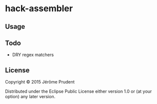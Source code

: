# hack-assembler

## Usage

## Todo

* DRY regex matchers

## License

Copyright © 2015 Jérôme Prudent

Distributed under the Eclipse Public License either version 1.0 or (at
your option) any later version.
